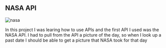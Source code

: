 ## NASA API

![nasa](https://user-images.githubusercontent.com/39502339/42407674-91a63b42-818e-11e8-85ad-2e98634fa115.PNG)

In this project I was learing how to use APIs and the first API I used was the NASA API.
I had to pull from the API a picture of the day, so when I look up a past date I should be able
to get a picture that NASA took for that day

